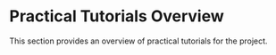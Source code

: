 # Practical Tutorials Overview

This section provides an overview of practical tutorials for the project.